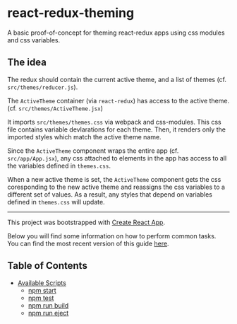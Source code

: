 # react-redux-theming

A basic proof-of-concept for theming react-redux apps using css modules and css variables.

## The idea

The redux should contain the current active theme, and a list of themes (cf. `src/themes/reducer.js`). 
 
The `ActiveTheme` container (via `react-redux`) has access to the active theme. (cf. `src/themes/ActiveTheme.jsx`)

It imports `src/themes/themes.css` via webpack and css-modules. This css file contains variable devlarations for each theme. Then, it renders only the imported styles which match the active theme name.

Since the `ActiveTheme` component wraps the entire app (cf. `src/app/App.jsx`), any css attached to elements in the app has access to all the variables defined in `themes.css`. 

When a new active theme is set, the `ActiveTheme` component gets the css coresponding to the new active theme and reassigns the css variables to a different set of values. As a result, any styles that depend on variables defined in `themes.css` will update.

----


This project was bootstrapped with [Create React App](https://github.com/facebookincubator/create-react-app).

Below you will find some information on how to perform common tasks.<br>
You can find the most recent version of this guide [here](https://github.com/facebookincubator/create-react-app/blob/master/packages/react-scripts/template/README.md).

## Table of Contents

- [Available Scripts](#available-scripts)
  - [npm start](#npm-start)
  - [npm test](#npm-test)
  - [npm run build](#npm-run-build)
  - [npm run eject](#npm-run-eject)
